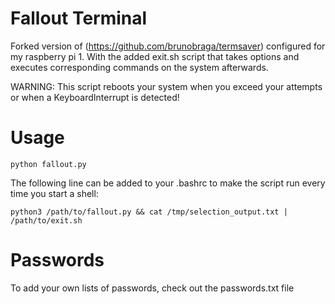 Fallout Terminal
================

Forked version of (https://github.com/brunobraga/termsaver) configured for my raspberry pi 1. With the added exit.sh script that takes options and executes corresponding commands on the system afterwards. 

WARNING: This script reboots your system when you exceed your attempts or when a KeyboardInterrupt is detected!

Usage
================

```
python fallout.py
```

The following line can be added to your .bashrc to make the script run every time you start a shell:

```
python3 /path/to/fallout.py && cat /tmp/selection_output.txt | /path/to/exit.sh
```

Passwords
================

To add your own lists of passwords, check out the passwords.txt file
